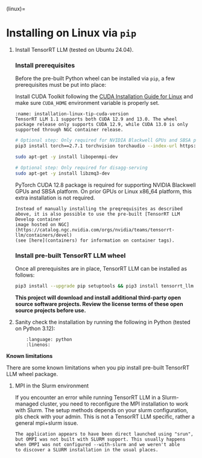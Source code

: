 (linux)=

# Installing on Linux via `pip`

1. Install TensorRT LLM (tested on Ubuntu 24.04).

   ### Install prerequisites

   Before the pre-built Python wheel can be installed via `pip`, a few
   prerequisites must be put into place:

   Install CUDA Toolkit following the [CUDA Installation Guide for Linux](https://docs.nvidia.com/cuda/cuda-installation-guide-linux/) and
   make sure `CUDA_HOME` environment variable is properly set.

   ```{tip}
   :name: installation-linux-tip-cuda-version
   TensorRT LLM 1.1 supports both CUDA 12.9 and 13.0. The wheel package release only supports CUDA 12.9, while CUDA 13.0 is only supported through NGC container release.
   ```

   ```bash
   # Optional step: Only required for NVIDIA Blackwell GPUs and SBSA platform
   pip3 install torch==2.7.1 torchvision torchaudio --index-url https://download.pytorch.org/whl/cu128

   sudo apt-get -y install libopenmpi-dev
   
   # Optional step: Only required for disagg-serving
   sudo apt-get -y install libzmq3-dev
   ```

   PyTorch CUDA 12.8 package is required for supporting NVIDIA Blackwell GPUs and SBSA platform. On prior GPUs or Linux x86_64 platform, this extra installation is not required.

   ```{tip}
   Instead of manually installing the preqrequisites as described
   above, it is also possible to use the pre-built [TensorRT LLM Develop container
   image hosted on NGC](https://catalog.ngc.nvidia.com/orgs/nvidia/teams/tensorrt-llm/containers/devel)
   (see [here](containers) for information on container tags).
   ```

   ### Install pre-built TensorRT LLM wheel

   Once all prerequisites are in place, TensorRT LLM can be installed as follows:

   ```bash
   pip3 install --upgrade pip setuptools && pip3 install tensorrt_llm
   ```
   **This project will download and install additional third-party open source software projects. Review the license terms of these open source projects before use.**

2. Sanity check the installation by running the following in Python (tested on Python 3.12):

    ```{literalinclude} ../../../examples/llm-api/quickstart_example.py
        :language: python
        :linenos:
    ```

**Known limitations**

There are some known limitations when you pip install pre-built TensorRT LLM wheel package.

1. MPI in the Slurm environment

    If you encounter an error while running TensorRT LLM in a Slurm-managed cluster, you need to reconfigure the MPI installation to work with Slurm.
    The setup methods depends on your slurm configuration, pls check with your admin. This is not a TensorRT LLM specific, rather a general mpi+slurm issue.
    ```
    The application appears to have been direct launched using "srun",
    but OMPI was not built with SLURM support. This usually happens
    when OMPI was not configured --with-slurm and we weren't able
    to discover a SLURM installation in the usual places.
    ```
